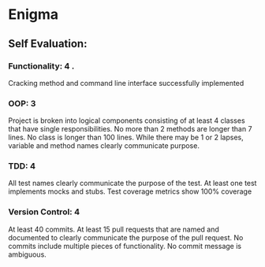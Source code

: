 # Enigma

## Self Evaluation:  

### Functionality: 4 .
  Cracking method and command line interface successfully implemented

### OOP: 3
  Project is broken into logical components consisting of at least 4 classes that have single responsibilities. No more than 2 methods are longer than 7 lines. No class is longer than 100 lines. While there may be 1 or 2 lapses, variable and method names clearly communicate purpose.  


### TDD: 4

  All test names clearly communicate the purpose of the test. At least one test implements mocks and stubs. Test coverage metrics show 100% coverage
### Version Control: 4 

 At least 40 commits. At least 15 pull requests that are named and documented to clearly communicate the purpose of the pull request. No commits include multiple pieces of functionality. No commit message is ambiguous.
